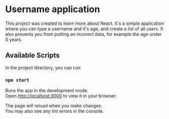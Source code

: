 # Username application

This project was created to learn more about React. It's a  simple application where you can type a username and it's age, and create a list of all users. It also prevents you from putting an incorect data, for example the age under 0 years.

## Available Scripts

In the project directory, you can run:

### `npm start`

Runs the app in the development mode.\
Open [http://localhost:3000](http://localhost:3000) to view it in your browser.

The page will reload when you make changes.\
You may also see any lint errors in the console.


